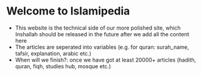 # Welcome to Islamipedia

* This website is the technical side of our more polished site, which Inshallah should be released in the future after we add all the content here
* The articles are seperated into variables (e.g. for quran: surah_name, tafsir, explanation, arabic etc.)
* When will we finish?: once we have got at least 20000+ articles (hadith, quran, fiqh, studies hub, mosque etc.)

